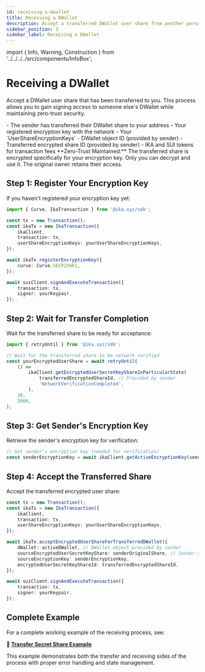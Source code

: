```yaml
---
id: receiving-a-dwallet
title: Receiving a DWallet
description: Accept a transferred DWallet user share from another person
sidebar_position: 3
sidebar_label: Receiving a DWallet
---
```


import { Info, Warning, Construction } from '../../../../src/components/InfoBox';

# Receiving a DWallet

<Construction />

Accept a DWallet user share that has been transferred to you. This process allows you to gain signing access to someone else's DWallet while maintaining zero-trust security.

<Info title="Prerequisites">
- The sender has transferred their DWallet share to your address
- Your registered encryption key with the network
- Your `UserShareEncryptionKeys`  
- DWallet object ID (provided by sender)
- Transferred encrypted share ID (provided by sender)
- IKA and SUI tokens for transaction fees
</Info>

<Warning title="Security Model">
**Zero-Trust Maintained:** The transferred share is encrypted specifically for your encryption key. Only you can decrypt and use it. The original owner retains their access.
</Warning>

## Step 1: Register Your Encryption Key

If you haven't registered your encryption key yet:

```typescript
import { Curve, IkaTransaction } from '@ika.xyz/sdk';

const tx = new Transaction();
const ikaTx = new IkaTransaction({
	ikaClient,
	transaction: tx,
	userShareEncryptionKeys: yourUserShareEncryptionKeys,
});

await ikaTx.registerEncryptionKey({
	curve: Curve.SECP256K1,
});

await suiClient.signAndExecuteTransaction({
	transaction: tx,
	signer: yourKeypair,
});
```

## Step 2: Wait for Transfer Completion

Wait for the transferred share to be ready for acceptance:

```typescript
import { retryUntil } from '@ika.xyz/sdk';

// Wait for the transferred share to be network verified
const yourEncryptedUserShare = await retryUntil(
	() =>
		ikaClient.getEncryptedUserSecretKeyShareInParticularState(
			transferredEncryptedShareId, // Provided by sender
			'NetworkVerificationCompleted',
		),
	30,
	2000,
);
```

## Step 3: Get Sender's Encryption Key

Retrieve the sender's encryption key for verification:

```typescript
// Get sender's encryption key (needed for verification)
const senderEncryptionKey = await ikaClient.getActiveEncryptionKey(senderAddress);
```

## Step 4: Accept the Transferred Share

Accept the transferred encrypted user share:

```typescript
const tx = new Transaction();
const ikaTx = new IkaTransaction({
	ikaClient,
	transaction: tx,
	userShareEncryptionKeys: yourUserShareEncryptionKeys,
});

await ikaTx.acceptEncryptedUserShareForTransferredDWallet({
	dWallet: activeDWallet, // DWallet object provided by sender
	sourceEncryptedUserSecretKeyShare: senderOriginalShare, // Sender's original share
	sourceEncryptionKey: senderEncryptionKey,
	encryptedUserSecretKeyShareId: transferredEncryptedShareId,
});

await suiClient.signAndExecuteTransaction({
	transaction: tx,
	signer: yourKeypair,
});
```

## Complete Example

For a complete working example of the receiving process, see:

**📄 [Transfer Secret Share Example](https://github.com/dwallet-labs/ika/blob/main/sdk/typescript/examples/zero-trust-dwallet/transfer-secret-share.ts)**

This example demonstrates both the transfer and receiving sides of the process with proper error handling and state management.

